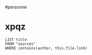 #personne
# xpqz


```dataview
LIST title
FROM "sources"
WHERE contains(author, this.file.link)
```
